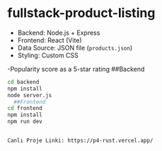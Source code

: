 ﻿# fullstack-product-listing
 - Backend: Node.js + Express  
- Frontend: React (Vite)  
- Data Source: JSON file (`products.json`)  
- Styling: Custom CSS

-Popularity score as a 5-star rating
  ##Backend
```bash
cd backend
npm install
node server.js
  ##Frontend
cd frontend
npm install
npm run dev


Canlı Proje Linki: https://p4-rust.vercel.app/
